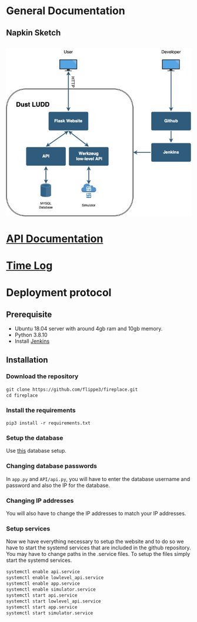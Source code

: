 # General Documentation

## Napkin Sketch
## ![Napkin sketch](https://github.com/flippe3/fireplace/blob/main/references/napkin_sketch.jpg?raw=true)

# [API Documentation](https://github.com/flippe3/fireplace/blob/main/references/api_sketch.jpg)

# [Time Log](https://github.com/flippe3/fireplace/blob/main/references/Timelog.xlsx)

# Deployment protocol

## Prerequisite
* Ubuntu 18.04 server with around 4gb ram and 10gb memory.
* Python 3.8.10
* Install [Jenkins](https://www.jenkins.io/doc/book/installing/linux/) 

## Installation
### Download the repository
```
git clone https://github.com/flippe3/fireplace.git
cd fireplace
```
### Install the requirements
```
pip3 install -r requirements.txt
```
### Setup the database
Use [this](https://github.com/flippe3/fireplace/blob/main/MysqlDatabaseSetup.sql) database setup.

### Changing database passwords
In `app.py` and `API/api.py`, you will have to enter the database username and password and also the IP for the database.

### Changing IP addresses
You will also have to change the IP addresses to match your IP addresses.

### Setup services
Now we have everything necessary to setup the website and to do so we have to start the systemd services that are included in the github repository. You may have to change paths in the .service files. To setup the files simply start the systemd services.
```
systemctl enable api.service
systemctl enable lowlevel_api.service
systemctl enable app.service
systemctl enable simulator.service
systemctl start api.service
systemctl start lowlevel_api.service
systemctl start app.service
systemctl start simulator.service
```


